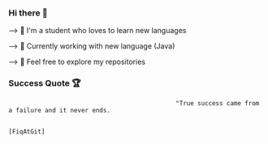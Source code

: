 ### Hi there 👋

--> 🏮 I'm a student who loves to learn new languages

--> 🏮 Currently working with new language (Java)

--> 🏮 Feel free to explore my repositories

### Success Quote 🏆

                                                  "True success came from a failure and it never ends. 

                                                                                            [FiqAtGit]
